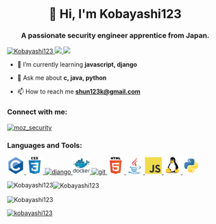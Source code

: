 <h1 align="center"> 👋 Hi, I'm Kobayashi123</h1>
<h3 align="center">A passionate security engineer apprentice from Japan.</h3>

<p align="left">
    <a href="https://github.com/Kobayashi123/Kobayashi123">
        <img src="https://komarev.com/ghpvc/?username=Kobayashi123" alt="Kobayashi123" />
    </a>
    <a href="https://twitter.com/Moz_security">
        <img height="20" src="https://img.shields.io/twitter/follow/Moz_security?label=Twitter&logo=twitter&style=flat" />
    </a>
    <a href="https://github.com/Kobayashi123">
        <img height="20" src="https://img.shields.io/github/followers/Kobayashi123?label=follow&logo=github&style=flat" />
    </a>
</p>

- 🌱 I’m currently learning **javascript, django**

- 💬 Ask me about **c, java, python**

- 📫 How to reach me **shun123k@gmail.com**

<h3 align="left">Connect with me:</h3>
<p align="left">
    <a href="https://twitter.com/moz_security" target="blank">
        <img align="center" src="https://raw.githubusercontent.com/rahuldkjain/github-profile-readme-generator/master/src/images/icons/Social/twitter.svg" alt="moz_security" height="30" width="40" />
    </a>
</p>

<h3 align="left">Languages and Tools:</h3>
<p align="left">
    <a href="https://www.cprogramming.com/" target="_blank" rel="noreferrer">
        <img src="https://raw.githubusercontent.com/devicons/devicon/master/icons/c/c-original.svg" alt="c" width="40" height="40"/> 
    </a>
    <a href="https://www.w3schools.com/css/" target="_blank" rel="noreferrer">
        <img src="https://raw.githubusercontent.com/devicons/devicon/master/icons/css3/css3-original-wordmark.svg" alt="css3" width="40" height="40"/>
    </a>
    <a href="https://www.djangoproject.com/" target="_blank" rel="noreferrer">
        <img src="https://cdn.worldvectorlogo.com/logos/django.svg" alt="django" width="40" height="40"/>
    </a>
    <a href="https://www.docker.com/" target="_blank" rel="noreferrer">
        <img src="https://raw.githubusercontent.com/devicons/devicon/master/icons/docker/docker-original-wordmark.svg" alt="docker" width="40" height="40"/>
    </a>
    <a href="https://git-scm.com/" target="_blank" rel="noreferrer">
        <img src="https://www.vectorlogo.zone/logos/git-scm/git-scm-icon.svg" alt="git" width="40" height="40"/>
    </a>
    <a href="https://www.w3.org/html/" target="_blank" rel="noreferrer">
        <img src="https://raw.githubusercontent.com/devicons/devicon/master/icons/html5/html5-original-wordmark.svg" alt="html5" width="40" height="40"/>
    </a>
    <a href="https://www.java.com" target="_blank" rel="noreferrer">
        <img src="https://raw.githubusercontent.com/devicons/devicon/master/icons/java/java-original.svg" alt="java" width="40" height="40"/>
    </a>
    <a href="https://developer.mozilla.org/en-US/docs/Web/JavaScript" target="_blank" rel="noreferrer">
        <img src="https://raw.githubusercontent.com/devicons/devicon/master/icons/javascript/javascript-original.svg" alt="javascript" width="40" height="40"/>
    </a>
    <a href="https://www.linux.org/" target="_blank" rel="noreferrer">
        <img src="https://raw.githubusercontent.com/devicons/devicon/master/icons/linux/linux-original.svg" alt="linux" width="40" height="40"/>
    </a>
    <a href="https://www.python.org" target="_blank" rel="noreferrer">
        <img src="https://raw.githubusercontent.com/devicons/devicon/master/icons/python/python-original.svg" alt="python" width="40" height="40"/>
    </a>
</p>

<p>
    <img align="left" src="https://github-readme-stats.vercel.app/api/top-langs?username=Kobayashi123&show_icons=true&locale=en&layout=compact" alt="Kobayashi123"/>
    <img align="center" src="https://github-readme-stats.vercel.app/api?username=Kobayashi123&show_icons=true&locale=en&thame=github_dark" alt="Kobayashi123" />
</p>

<p>
    <img align="center" src="https://github-readme-streak-stats.herokuapp.com/?user=Kobayashi123" alt="Kobayashi123" />
</p>

<p align="left">
    <a href="https://github.com/ryo-ma/github-profile-trophy">
        <img src="https://github-profile-trophy.vercel.app/?username=kobayashi123" alt="kobayashi123" />
    </a>
</p>
